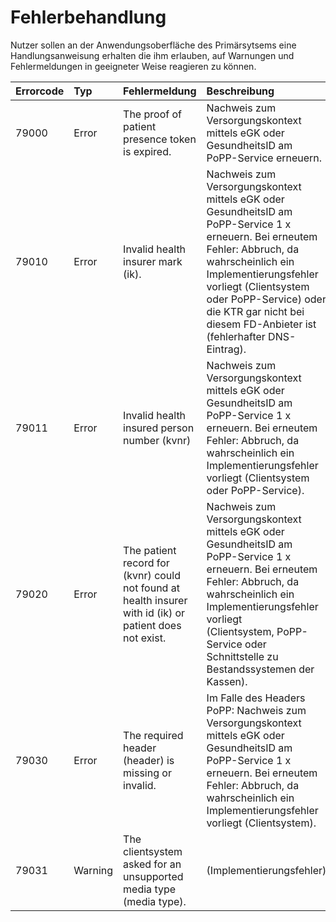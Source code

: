 # Fehlerbehandlung

Nutzer sollen an der Anwendungsoberfläche des Primärsytsems eine Handlungsanweisung erhalten die ihm erlauben, auf Warnungen und Fehlermeldungen in geeigneter Weise reagieren zu können.

| Errorcode | Typ | Fehlermeldung | Beschreibung | Handlungsempfehlung |
| :-------- | :---- |:------------- | :------------ | :-------------- |
| 79000 | Error | The proof of patient presence token is expired. | Nachweis zum Versorgungskontext mittels eGK oder GesundheitsID am PoPP-Service erneuern. | Versorgungskontext erneut herstellen. |
| 79010 |  Error | Invalid health insurer mark (ik). | Nachweis zum Versorgungskontext mittels eGK oder GesundheitsID am PoPP-Service 1 x erneuern. Bei erneutem Fehler: Abbruch, da wahrscheinlich ein Implementierungsfehler vorliegt (Clientsystem oder PoPP-Service) oder die KTR gar nicht bei diesem FD-Anbieter ist (fehlerhafter DNS-Eintrag). |
| 79011 |  Error | Invalid health insured person number (kvnr) | Nachweis zum Versorgungskontext mittels eGK oder GesundheitsID am PoPP-Service 1 x erneuern. Bei erneutem Fehler: Abbruch, da wahrscheinlich ein Implementierungsfehler vorliegt (Clientsystem oder PoPP-Service). |
| 79020 |  Error | The patient record for (kvnr) could not found at health insurer with id (ik) or patient does not exist. | Nachweis zum Versorgungskontext mittels eGK oder GesundheitsID am PoPP-Service 1 x erneuern. Bei erneutem Fehler: Abbruch, da wahrscheinlich ein Implementierungsfehler vorliegt (Clientsystem, PoPP-Service oder Schnittstelle zu Bestandssystemen der Kassen). |
| 79030 |  Error | The required header (header) is  missing or invalid. | Im Falle des Headers PoPP: Nachweis zum Versorgungskontext mittels eGK oder GesundheitsID am PoPP-Service 1 x erneuern. Bei erneutem Fehler: Abbruch, da wahrscheinlich ein Implementierungsfehler vorliegt (Clientsystem). |
| 79031 |  Warning | The clientsystem asked for an unsupported media type (media type). | (Implementierungsfehler) |
